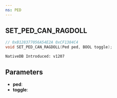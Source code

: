 ```yaml
---
ns: PED
---
```

## SET_PED_CAN_RAGDOLL

```c
// 0xB128377056A54E2A 0xCF1384C4
void SET_PED_CAN_RAGDOLL(Ped ped, BOOL toggle);
```

```
NativeDB Introduced: v1207
```

## Parameters
* **ped**:
* **toggle**:
